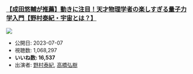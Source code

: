### [【成田悠輔が推薦】動きに注目！天才物理学者の楽しすぎる量子力学入門【野村泰紀・宇宙とは？】](https://www.youtube.com/watch?v=5iuWBR80ZWs)
[![](https://img.youtube.com/vi/5iuWBR80ZWs/sddefault.jpg)](https://www.youtube.com/watch?v=5iuWBR80ZWs)
-   公開日: 2023-07-07
-   視聴数: 1,068,297
-   **いいね数: 16,537**
-   出演者: [野村泰紀](/rehacq_fan/people/野村泰紀 "wikilink"), [高橋弘樹](/rehacq_fan/people/高橋弘樹 "wikilink")
